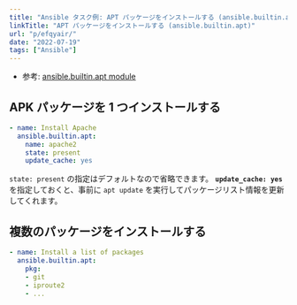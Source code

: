 ```yaml
---
title: "Ansible タスク例: APT パッケージをインストールする (ansible.builtin.apt)"
linkTitle: "APT パッケージをインストールする (ansible.builtin.apt)"
url: "p/efqyair/"
date: "2022-07-19"
tags: ["Ansible"]
---
```


- 参考: [ansible.builtin.apt module](https://docs.ansible.com/ansible/latest/collections/ansible/builtin/apt_module.html)


APK パッケージを 1 つインストールする
----

```yaml
- name: Install Apache
  ansible.builtin.apt:
    name: apache2
    state: present
    update_cache: yes
```

`state: present` の指定はデフォルトなので省略できます。
__`update_cache: yes`__ を指定しておくと、事前に `apt update` を実行してパッケージリスト情報を更新してくれます。


複数のパッケージをインストールする
----

```yaml
- name: Install a list of packages
  ansible.builtin.apt:
    pkg:
    - git
    - iproute2
    - ...
```

